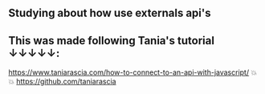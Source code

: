 ## Studying about how use externals api's 
## This was made following  Tania's tutorial  ↓↓↓↓↓:

https://www.taniarascia.com/how-to-connect-to-an-api-with-javascript/ 💥💥
https://github.com/taniarascia